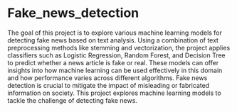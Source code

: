 # Fake_news_detection
The goal of this project is to explore various machine learning models for detecting fake news based on text analysis.
Using a combination of text preprocessing methods like stemming and vectorization, the project applies classifiers such as Logistic Regression, Random Forest, and Decision Tree to predict whether a 
news article is fake or real. These models can offer insights into how machine learning can be used effectively in this domain and how performance varies across different algorithms.
 Fake news detection is crucial to mitigate the impact of misleading or fabricated information on society. 
 This project explores machine learning models to tackle the challenge of detecting fake news.
